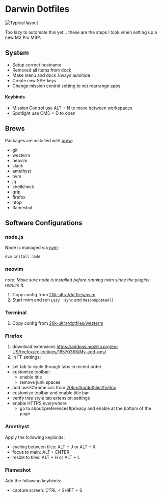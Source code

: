 # Darwin Dotfiles

![Typical layout](layout.png)

Too lazy to automate this yet... these are the steps I took when setting up a new M2 Pro MBP.

## System

- Setup correct hostname
- Removed all items from dock
- Make menu and dock always autohide
- Create new SSH keys
- Change mission control setting to not rearrange apps

#### Keybinds

- Mission Control use ALT + N to move between workspaces
- Spotlight use CMD + D to open

## Brews

Packages are installed with [brew](https://brew.sh/):

- git
- wezterm
- neovim
- slack
- amethyst
- nvm
- jq
- shellcheck
- grip
- firefox
- htop
- flameshot

## Software Configurations

### node.js

Node is managed via [nvm](https://github.com/nvm-sh/nvm):

`nvm install node`

### neovim

_note: Make sure node is installed before running nvim since the plugins require it._

1. Copy config from [20k-ultra/dotfiles/nvim](https://github.com/20k-ultra/dotfiles/tree/master/nvim)
2. Start nvim and run `Lazy :sync` and `MasonUpdateAll`

### Terminal

1. Copy config from [20k-ultra/dotfiles/wezterm](https://github.com/20k-ultra/dotfiles/tree/master/wezterm)

### Firefox

1. download extensions https://addons.mozilla.org/en-US/firefox/collections/16570358/My-add-ons/
2. in FF settings:

- set tab to cycle through tabs in recent order
- customize toolbar:
  - enable title
  - remove junk spaces
- add userChrome.css from [20k-ultra/dotfiles/firefox](https://github.com/20k-ultra/dotfiles/tree/master/firefox/chrome)
- customize toolbar and enable title bar
- verify tree style tab extension settings
- enable HTTPS everywhere
  - go to about:preferences#privacy and enable at the bottom of the page

### Amethyst

Apply the following keybinds:

- cycling between tiles: ALT + J or ALT + K
- focus to main: ALT + ENTER
- resize to tiles: ALT + H or ALT + L

### Flameshot

Add the following keybinds:

- capture screen: CTRL + SHIFT + S

